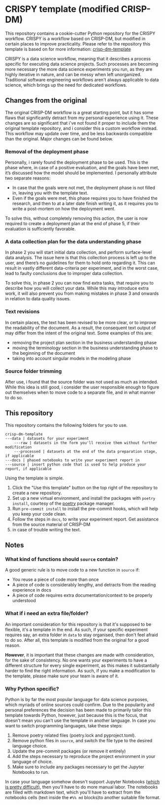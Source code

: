 # CRISPY template (modified CRISP-DM)

This repository contains a cookie-cutter Python repository for the CRISPY workflow. CRISPY is a workflow 
based on CRISP-DM, but modified in certain places to improve practicality. Please refer to the repository 
this template is based on for more information: [crisp-dm-template](https://github.com/MichaelVerdegaal/crisp-dm-template)

CRISPY is a data science workflow, meaning that it describes a process specific for 
executing data science projects. Such processes are becoming more necessary the more 
data science experiments you run, as they are highly iterative in nature, and can be messy when left unorganized. 
Traditional software engineering workflows aren't always applicable to data science, which brings up the need for
dedicated workflows.

## Changes from the original

The original CRISP-DM workflow is a great starting point, but it has some flaws that significantly 
detract from my personal experience using it. These changes are so significant that i've not found it proper to 
include them the original template repository, and i consider this a custom workflow instead. This workflow may 
update over time, and be less backwards compatible than the original. Major changes can be found below.

### Removal of the deployment phase
Personally, i rarely found the deployment phase to be used. This is the phase where, in case of a positive 
evaluation, and the goals have been met, it’s discussed how the model should be implemented. I personally 
attribute two separate reasons: 
- In case that the goals were not met, the deployment phase is not filled in, leaving you with the template text.
- Even if the goals were met, this phase requires you to have finished the research, and then to at a later date 
finish writing it, as it requires you to write a post-mortem on how the deployment went.

To solve this, without completely removing this action, the user is now required to create a deployment plan 
at the end of phase 5, if their evaluation is sufficiently favorable.

### A data collection plan for the data understanding phase
In phase 2 you will start initial data collection, and perform surface-level data analysis. 
The issue here is that this collection process is left up to the user, and there’s no 
guidelines for them to hold onto regarding it. This can result in vastly different data-criteria per 
experiment, and in the worst case, lead to faulty conclusions due to improper data collection.

To solve this, in phase 2 you can now find extra tasks, that require you to describe how you will
collect your data. While this may introduce extra work, it will also prevent you from making mistakes 
in phase 3 and onwards in relation to data quality issues.

### Text revisions
In certain places, the text has been revised to be more clear, or to improve the readability of the document.  As a 
result, the consequent text output of may differ from the intent of the original text. Some examples of this are:
- removing the project plan section in the business understanding phase
- moving the terminology section in the business understanding phase to the beginning of the document
- taking into account singular models in the modeling phase

### Source folder trimming
After use, i found that the source folder was not used as much as intended. While this idea is still good, 
i consider the user responsible enough to figure out themselves when to move code to a separate file, and in 
what manner to do so.

## This repository

This repository contains the following folders for you to use.

```text
crisp-dm-template
---data | datasets for your experiment
    ---raw | datasets in the form you'll receive them without further modification
    ---processed | datasets at the end of the data preparation stage, if applicable
---docs | phased notebooks to write your experiment report in
---source | insert python code that is used to help produce your report, if applicable
```

Using the template is simple.

1. Click the "Use this template" button on the top right of the repository to create a new repository.
2. Set up a new virtual environment, and install the packages with `poetry install`, courtesy of 
the [poetry](https://python-poetry.org/) package manager.
3. Run `pre-commit install` to install the pre-commit hooks, which will help you keep your code clean.
4. Follow the steps in `docs`, to write your experiment report. Get assistance from the source material of CRISP-DM 
5. in case of trouble writing the text.

## Notes

### What kind of functions should `source` contain?

A good generic rule is to move code to a new function in `source` if:
- You reuse a piece of code more than once
- A piece of code is considerably lengthy, and detracts from the reading experience in docs
- A piece of code requires extra documentation/context to be properly understood

### What if i need an extra file/folder?

An important consideration for this repository is that it's supposed to be flexible, it's a 
template in the end. As such, if your specific experiment requires say, an extra folder in `data` 
to stay organised, then don't feel afraid to do so. After all, this template is 
modified from the original for a good reason.

**However**, it is important that these changes are made with consideration, for the sake of 
consistency. No one wants your experiments to have a different structure for every single 
experiment, as this makes it substantially harder to find the right information. As such, if you make 
a modification to the template, please make sure your team is aware of it.

### Why Python specific?

Python is by far the most popular language for data science purposes, which myriads of online sources could confirm. Due to the popularity and personal preferences the decision has been made to primarily tailor this template towards Python, however, just because this is the focus, that doesn't mean you can't use the template in another language. In case you want to switch programming languages, take these steps:

1. Remove poetry related files (poetry.lock and pyproject.toml).
2. Remove python files in `source`, and switch the file type to the desired language choice.
3. Update the pre-commit packages (or remove it entirely)
4. Add the steps necessary to reproduce the project environment in your language of choice.
5. Make sure to include any packages necessary to get the Jupyter Notebooks to run.

In case your language somehow doesn't support Jupyter Notebooks ([which is pretty difficult)](https://github.com/jupyter/jupyter/wiki/Jupyter-kernels), then you'll have to do more manual labor. The notebooks are filled with markdown text, which you'll have to extract from the notebooks cells (text inside the `#%% md` blocks)to another suitable file format.

